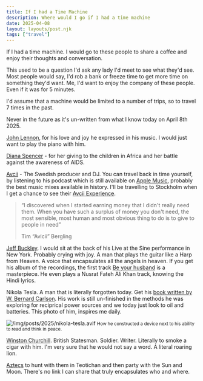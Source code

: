 ```yaml
---
title: If I had a Time Machine
description: Where would I go if I had a time machine
date: 2025-04-08
layout: layouts/post.njk
tags: ["travel"]
---
```


If I had a time machine. I would go to these people to share a coffee and enjoy their thoughts and conversation.

This used to be a question I'd ask any lady I'd meet to see what they'd see. Most people would say, I'd rob a bank or freeze time to get more time on something they'd want. Me, I'd want to enjoy the company of these people. Even if it was for 5 minutes.

I'd assume that a machine would be limited to a number of trips, so to travel 7 times in the past.

Never in the future as it's un-written from what I know today on April 8th 2025.

[John Lennon](https://www.johnlennon.com), for his love and joy he expressed in his music. I would just want to play the piano with him.

[Diana Spencer](https://www.britannica.com/biography/Diana-princess-of-Wales) - for her giving to the children in Africa and her battle against the awareness of AIDS.

[Avcii](https://avicii.com) - The Swedish producer and DJ. You can travel back in time yourself, by listening to his podcast which is still available on [Apple Music](https://www.google.com/url?sa=t&source=web&rct=j&opi=89978449&url=https://podcasts.apple.com/gb/podcast/avicii-fm/id445221220&ved=2ahUKEwiBuZqNwceMAxUpWkEAHT-wKC0QFnoECBUQAQ&usg=AOvVaw2DC9SY53Hg3u1ErDmN6o7l), probably the best music mixes available in history. I'll be travelling to Stockholm when I get a chance to see their [Avcii Experience](https://aviciiexperience.com).

> “I discovered when I started earning money that I didn't really need them. When you have such a surplus of money you don't need, the most sensible, most human and most obvious thing to do is to give to people in need”
>
> Tim “Avicii” Bergling

[Jeff Buckley](https://en.wikipedia.org/wiki/Jeff_Buckley). I would sit at the back of his Live at the Sine performance in New York. Probably crying with joy. A man that plays the guitar like a Harp from Heaven. A voice that encapsulates all the angels in heaven. If you get his album of the recordings, the first track [Be your husband](https://www.youtube.com/watch?v=bYukHsAsBxY) is a masterpiece. He even plays a Nusrat Fateh Ali Khan track, knowing the Hindi lyrics.

Nikola Tesla. A man that is literally forgotten today. Get his [book written by W. Bernard Carlson](https://www.amazon.co.uk/Tesla-Inventor-Electrical-Bernard-Carlson/dp/0691165610/ref=asc_df_0691165610?mcid=b9dbb8fdbd3938909e581c5a0adb776a&th=1&psc=1&tag=googshopuk-21&linkCode=df0&hvadid=697250157571&hvpos=&hvnetw=g&hvrand=15219228783192516920&hvpone=&hvptwo=&hvqmt=&hvdev=c&hvdvcmdl=&hvlocint=&hvlocphy=1006906&hvtargid=pla-434008853426&psc=1&gad_source=1). His work is still un-finished in the methods he was exploring for reciprical power sources and we today just look to oil and batteries. This photo of him, inspires me daily.

![/img/posts/2025/nikola-tesla.avif](/img/posts/2025/nikola-tesla.avif)
<small>How he constructed a device next to his ability to read and think in peace.</small>

[Winston Churchill](https://en.wikipedia.org/wiki/Winston_Churchill). British Statesman. Soldier. Writer. Literally to smoke a cigar with him. I'm very sure that he would not say a word. A literal roaring lion.

[Aztecs](https://en.wikipedia.org/wiki/Teotihuacan) to hunt with them in Teotichan and then party with the Sun and Moon. There's no link I can share that truly encapsulates who and where.
